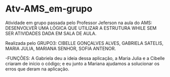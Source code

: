 # Atv-AMS_em-grupo
Atividade em grupo passada pelo Professor Jeferson na aula do AMS: 
DESENVOLVER UMA LÓGICA QUE UTILIZAR A ESTRUTURA WHILE SEM SER ATIVIDADES DADA EM SALA DE AULA.

Realizada pelo GRUPO3: CIBELLE GONÇALVES ALVES,  GABRIELA SATELIS,  MARIA JULIA, MARIANA SENHOR,  SOFIA ANTENOR.

  -FUNÇÕES:
A Gabriela deu a ideia dessa aplicação, a Maria Julia e a Cibelle criaram de início o código; e eu junto a Mariana ajudamos a solucionar os erros que deram na aplicação.

